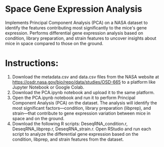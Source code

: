 # Space Gene Expression Analysis

Implements Principal Component Analysis (PCA) on a NASA dataset to identify the features contributing most significantly to the mice's gene expression. Performs differential gene expression analysis based on condition, library preparation, and strain features to uncover insights about mice in space compared to those on the ground.

# Instructions:
  1) Download the metadata.csv and data.csv files from the NASA website at https://osdr.nasa.gov/bio/repo/data/studies/OSD-665 to a platform like Jupyter Notebook or Google Colab.
  2) Download the PCA.ipynb notebook and upload it to the same platform.
  3) Open the PCA.ipynb notebook and run it to perform Principal Component Analysis (PCA) on the dataset. The analysis will identify the most significant factors—condition, library preparation (libprep), and strain—that contribute to gene expression variation between mice in space and on the ground.
  4) Download the following R scripts: DeseqRNA_condition.r, DeseqRNA_libprep.r, DeseqRNA_strain.r. Open RStudio and run each script to analyze the differential gene expression based on the condition, libprep, and strain features from the dataset.
